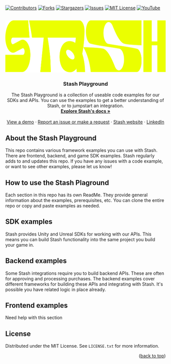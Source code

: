 <a id="readme-top"></a>

[![Contributors][contributors-shield]][contributors-url]
[![Forks][forks-shield]][forks-url]
[![Stargazers][stars-shield]][stars-url]
[![Issues][issues-shield]][issues-url]
[![MIT License][license-shield]][license-url]
[![YouTube][youtube-shield]][youtube-url]

<br />
<div align="center">
  <a href="https://github.com/othneildrew/Best-README-Template">
    <img src="images/logo_horizontal_yellow.png" alt="Logo" width="1038" height="163">
  </a>

  <h3 align="center">Stash Playground</h3>

  <p align="center">
    The Stash Playground is a collection of useable code examples for our SDKs and APIs. You can use the examples to get a better understanding of Stash, or to jumpstart an integration.
    <br />
    <a href="https://docs.stash.gg/"><strong>Explore Stash's docs »</strong></a>
    <br />
    <br />
    <a href="https://docs.stash.gg/docs/demo-walkthrough">View a demo</a>
    ·
    <a href="https://github.com/stashgg/stash-playground/issues/new">Report an issue or make a request</a>
    ·
    <a href="https://dev.stash.gg/">Stash website</a>
    ·
    <a href="https://www.linkedin.com/company/stashgg/">LinkedIn</a>
</div>

## About the Stash Playground

This repo contains various framework examples you can use with Stash. There are frontend, backend, and game SDK examples. Stash regularly adds to and updates this repo. If you have any issues with a code example, or want to see other examples, please let us know!

## How to use the Stash Plaground

Each section in this repo has its own ReadMe. They provide general information about the examples, prerequisites, etc. You can clone the entire repo or copy and paste examples as needed.

## SDK examples

Stash provides Unity and Unreal SDKs for working with our APIs. This means you can build Stash functionality into the same project you build your game in.

## Backend examples

Some Stash integrations require you to build backend APIs. These are often for approving and processing purchases. The backend examples cover different frameworks for building these APIs and integrating with Stash. It's possible you have related logic in place already.

## Frontend examples

Need help with this section

## License

Distributed under the MIT License. See `LICENSE.txt` for more information.

<p align="right">(<a href="#readme-top">back to top</a>)</p

[contributors-shield]: https://img.shields.io/github/contributors/stashgg/stash-playground?style=for-the-badge&labelColor=%23EBFF00&color=%23000000
[contributors-url]: https://github.com/stashgg/stash-playground/graphs/contributors
[forks-shield]: https://img.shields.io/github/forks/stashgg/stash-playground?style=for-the-badge&labelColor=%23EBFF00&color=%23000000
[forks-url]: https://github.com/stashgg/stash-playground/forks
[stars-shield]: https://img.shields.io/github/stars/stashgg/stash-playground?style=for-the-badge&labelColor=%23EBFF00&color=%23000000
[stars-url]: https://github.com/stashgg/stash-playground/stargazers
[issues-shield]: https://img.shields.io/github/issues/stashgg/stash-playground?style=for-the-badge&labelColor=%23EBFF00&color=%23000000
[issues-url]: https://github.com/stashgg/stash-playground/issues
[license-shield]: https://img.shields.io/github/license/stashgg/stash-playground?style=for-the-badge&labelColor=%23EBFF00&color=%23000000
[license-url]: https://github.com/stashgg/stash-playground?tab=MIT-1-ov-file#readme
[youtube-shield]: https://img.shields.io/youtube/channel/views/UC_mPHJuY5QIGseaQsuLl60g?style=for-the-badge&label=YouTube&labelColor=%23EBFF00&color=%23000000
[youtube-url]: https://www.youtube.com/channel/UC_mPHJuY5QIGseaQsuLl60g
